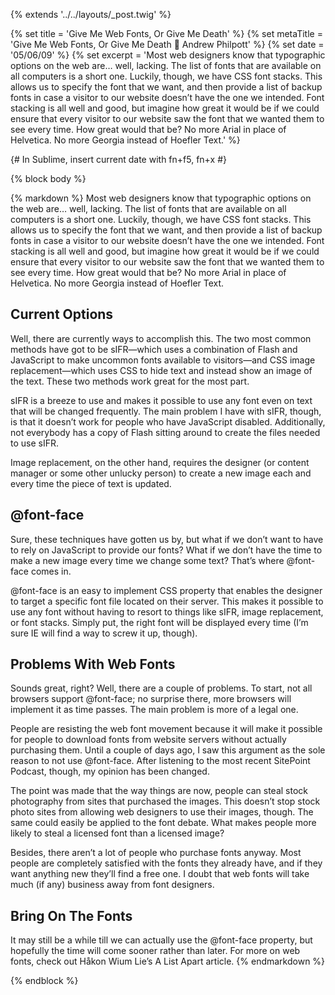 {% extends '../../layouts/_post.twig' %}

{% set title = 'Give Me Web Fonts, Or Give Me Death' %}
{% set metaTitle = 'Give Me Web Fonts, Or Give Me Death 🔫 Andrew Philpott' %}
{% set date = '05/06/09' %}
{% set excerpt = 'Most web designers know that typographic options on the web are… well, lacking. The list of fonts that are available on all computers is a short one. Luckily, though, we have CSS font stacks. This allows us to specify the font that we want, and then provide a list of backup fonts in case a visitor to our website doesn’t have the one we intended. Font stacking is all well and good, but imagine how great it would be if we could ensure that every visitor to our website saw the font that we wanted them to see every time. How great would that be? No more Arial in place of Helvetica. No more Georgia instead of Hoefler Text.' %}

{# In Sublime, insert current date with fn+f5, fn+x #}

{% block body %}

{% markdown %}
Most web designers know that typographic options on the web are… well, lacking.  The list of fonts that are available on all computers is a short one.  Luckily, though, we have CSS font stacks.  This allows us to specify the font that we want, and then provide a list of backup fonts in case a visitor to our website doesn’t have the one we intended.  Font stacking is all well and good, but imagine how great it would be if we could ensure that every visitor to our website saw the font that we wanted them to see every time.  How great would that be?  No more Arial in place of Helvetica.  No more Georgia instead of Hoefler Text.

## Current Options

Well, there are currently ways to accomplish this.  The two most common methods have got to be sIFR—which uses a combination of Flash and JavaScript to make uncommon fonts available to visitors—and CSS image replacement—which uses CSS to hide text and instead show an image of the text.  These two methods work great for the most part.

sIFR is a breeze to use and makes it possible to use any font even on text that will be changed frequently.  The main problem I have with sIFR, though, is that it doesn’t work for people who have JavaScript disabled.  Additionally, not everybody has a copy of Flash sitting around to create the files needed to use sIFR.

Image replacement, on the other hand, requires the designer (or content manager or some other unlucky person) to create a new image each and every time the piece of text is updated.

## @font-face

Sure, these techniques have gotten us by, but what if we don’t want to have to rely on JavaScript to provide our fonts?  What if we don’t have the time to make a new image every time we change some text?  That’s where @font-face comes in.

@font-face is an easy to implement CSS property that enables the designer to target a specific font file located on their server.  This makes it possible to use any font without having to resort to things like sIFR, image replacement, or font stacks.  Simply put, the right font will be displayed every time (I’m sure IE will find a way to screw it up, though).

## Problems With Web Fonts

Sounds great, right?  Well, there are a couple of problems.  To start, not all browsers support @font-face; no surprise there, more browsers will implement it as time passes.  The main problem is more of a legal one.

People are resisting the web font movement because it will make it possible for people to download fonts from website servers without actually purchasing them.  Until a couple of days ago, I saw this argument as the sole reason to not use @font-face.  After listening to the most recent SitePoint Podcast, though, my opinion has been changed.

The point was made that the way things are now, people can steal stock photography from sites that purchased the images.  This doesn’t stop stock photo sites from allowing web designers to use their images, though.  The same could easily be applied to the font debate.  What makes people more likely to steal a licensed font than a licensed image?

Besides, there aren’t a lot of people who purchase fonts anyway.  Most people are completely satisfied with the fonts they already have, and if they want anything new they’ll find a free one.  I doubt that web fonts will take much (if any) business away from font designers.

## Bring On The Fonts

It may still be a while till we can actually use the @font-face property, but hopefully the time will come sooner rather than later.  For more on web fonts, check out Håkon Wium Lie’s A List Apart article.
{% endmarkdown %}

{% endblock %}
